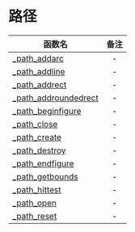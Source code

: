 # 路径

|函数名|备注|
|--|:--:|
|[_path_addarc](function/draw/path/_path_addarc.md)|-|
|[_path_addline](function/draw/path/_path_addline.md)|-|
|[_path_addrect](function/draw/path/_path_addrect.md)|-|
|[_path_addroundedrect](function/draw/path/_path_addroundedrect.md)|-|
|[_path_beginfigure](function/draw/path/_path_beginfigure.md)|-|
|[_path_close](function/draw/path/_path_close.md)|-|
|[_path_create](function/draw/path/_path_create.md)|-|
|[_path_destroy](function/draw/path/_path_destroy.md)|-|
|[_path_endfigure](function/draw/path/_path_endfigure.md)|-|
|[_path_getbounds](function/draw/path/_path_getbounds.md)|-|
|[_path_hittest](function/draw/path/_path_hittest.md)|-|
|[_path_open](function/draw/path/_path_open.md)|-|
|[_path_reset](function/draw/path/_path_reset.md)|-|
